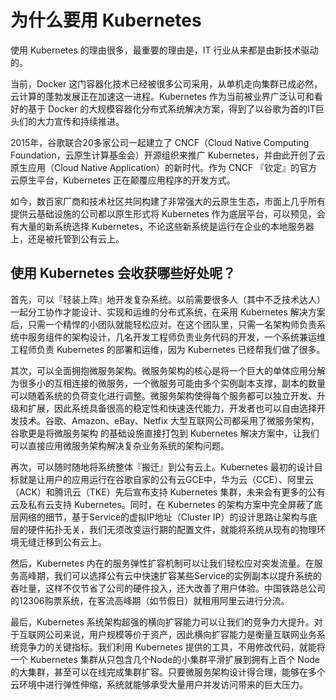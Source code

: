 # 为什么要用 Kubernetes

使用 Kubernetes 的理由很多，最重要的理由是，IT 行业从来都是由新技术驱动的。

当前，Docker 这门容器化技术已经被很多公司采用，从单机走向集群已成必然，云计算的蓬勃发展正在加速这一进程。Kubernetes 作为当前被业界广泛认可和看好的基于 Docker 的大规模容器化分布式系统解决方案，得到了以谷歌为首的IT巨头们的大力宣传和持续推进。

2015年，谷歌联合20多家公司一起建立了 CNCF（Cloud Native Computing Foundation，云原生计算基金会）开源组织来推广 Kubernetes，并由此开创了云原生应用（Cloud Native Application）的新时代。作为 CNCF 『钦定』的官方云原生平台，Kubernetes 正在颠覆应用程序的开发方式。

如今，数百家厂商和技术社区共同构建了非常强大的云原生生态，市面上几乎所有提供云基础设施的公司都以原生形式将 Kubernetes 作为底层平台，可以预见，会有大量的新系统选择 Kubernetes，不论这些新系统是运行在企业的本地服务器上，还是被托管到公有云上。

## 使用 Kubernetes 会收获哪些好处呢？

首先，可以『轻装上阵』地开发复杂系统。以前需要很多人（其中不乏技术达人）一起分工协作才能设计、实现和运维的分布式系统，在采用 Kubernetes 解决方案后，只需一个精悍的小团队就能轻松应对。在这个团队里，只需一名架构师负责系统中服务组件的架构设计，几名开发工程师负责业务代码的开发，一个系统兼运维工程师负责 Kubernetes 的部署和运维，因为 Kubernetes 已经帮我们做了很多。

其次，可以全面拥抱微服务架构。微服务架构的核心是将一个巨大的单体应用分解为很多小的互相连接的微服务，一个微服务可能由多个实例副本支撑，副本的数量可以随着系统的负荷变化进行调整。微服务架构使得每个服务都可以独立开发、升级和扩展，因此系统具备很高的稳定性和快速迭代能力，开发者也可以自由选择开发技术。谷歌、Amazon、eBay、Netfix 大型互联网公司都采用了微服务架构，谷歌更是将微服务架构 的基础设施直接打包到 Kubernetes 解决方案中，让我们可以直接应用微服务架构解决复杂业务系统的架构问题。

再次，可以随时随地将系统整体『搬迁』到公有云上。Kubernetes 最初的设计目标就是让用户的应用运行在谷歌自家的公有云GCE中，华为云（CCE）、阿里云（ACK）和腾讯云（TKE）先后宣布支持 Kubernetes 集群，未来会有更多的公有云及私有云支持 Kubernetes。同时，在 Kubernetes 的架构方案中完全屏蔽了底层网络的细节，基于Service的虚拟IP地址（Cluster IP）的设计思路让架构与底层的硬件拓扑无关，我们无须改变运行期的配置文件，就能将系统从现有的物理环境无缝迁移到公有云上。

然后，Kubernetes 内在的服务弹性扩容机制可以让我们轻松应对突发流量。在服务高峰期，我们可以选择公有云中快速扩容某些Service的实例副本以提升系统的吞吐量，这样不仅节省了公司的硬件投入，还大改善了用户体验。中国铁路总公司的12306购票系统，在客流高峰期（如节假日）就租用阿里云进行分流。

最后，Kubernetes 系统架构超强的横向扩容能力可以让我们的竞争力大提升。对于互联网公司来说，用户规模等价于资产，因此横向扩容能力是衡量互联网业务系统竞争力的关键指标。我们利用 Kubernetes 提供的工具，不用修改代码，就能将一个 Kubernetes 集群从只包含几个Node的小集群平滑扩展到拥有上百个 Node 的大集群，甚至可以在线完成集群扩容。只要微服务架构设计得合理，能够在多个云环境中进行弹性伸缩，系统就能够承受大量用户并发访问带来的巨大压力。

